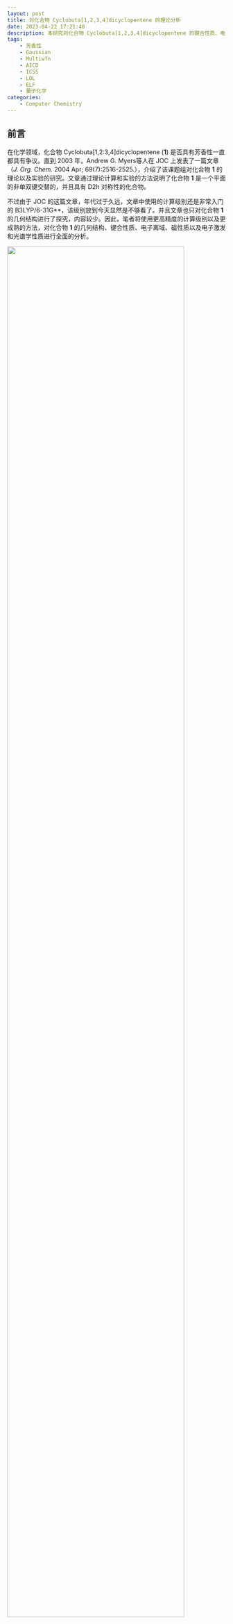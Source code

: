```yaml
---
layout: post
title: 对化合物 Cyclobuta[1,2,3,4]dicyclopentene 的理论分析
date: 2023-04-22 17:21:48
description: 本研究对化合物 Cyclobuta[1,2,3,4]dicyclopentene 的键合性质、电子离域、芳香性和光谱学性质进行了详细的理论分析。
tags: 
	- 芳香性
	- Gaussian
	- Multiwfn
	- AICD
	- ICSS
	- LOL
	- ELF
	- 量子化学
categories: 
	- Computer Chemistry
---
```


## 前言

在化学领域，化合物 Cyclobuta[1,2:3,4]dicyclopentene (**1**) 是否具有芳香性一直都具有争议。直到 2003 年，Andrew G. Myers等人在 JOC 上发表了一篇文章（*J. Org. Chem.* 2004 Apr; 69(7):2516-2525.），介绍了该课题组对化合物 **1** 的理论以及实验的研究。文章通过理论计算和实验的方法说明了化合物 **1** 是一个平面的非单双键交替的，并且具有 D2h 对称性的化合物。

不过由于 JOC 的这篇文章，年代过于久远，文章中使用的计算级别还是非常入门的 B3LYP/6-31G\*\*，该级别放到今天显然是不够看了。并且文章也只对化合物 **1** 的几何结构进行了探究，内容较少。因此，笔者将使用更高精度的计算级别以及更成熟的方法，对化合物 **1** 的几何结构、键合性质、电子离域、磁性质以及电子激发和光谱学性质进行全面的分析。

<img src="1.png" height="90%" width="90%">

## 计算细节

本文的所有计算结果都是通过 Fedora Linux 下的 Gaussian 16 A03 AVX2 计算得到的。如果不另加说明，本文中所有的计算结果都是在气相下计算得到的，在 wB97XD/def-TZVP 下进行的几何优化和振动分析，在 B97-2/def2-TZVP 下进行了 AICD 和 GIMIC 计算，在 B97-2/def2-SVP 下计算了 ICSS。所有的初始结构都是按照 Lewis 结构式创建并优化，所有讨论的结构都是没有虚频的极小值结构。

电流诱导密度的各向异性（ACID）是由同名的 ACID 程序根据 Gaussian 16 的输出文件实现的，由 POV-Ray 渲染得到。同时，也根据 Gaussian 16 生成的格点数据进行了磁感应电流（GIMIC）的分析，并通过 ParaView 实现可视化。其他电子结构分析和光谱学性质都是使用波函数分析程序 [Multiwfn 3.8(dev)](http://sobereva.com/multiwfn/) 进行的。本文中提到的各种轨道和实空间函数的等值面图均是根据 Multiwfn 导出的格点文件，并使用 VMD 软件进行渲染得到。


## 结果和讨论

### 几何结构

由于 Andrew G. Myers 等人在 *J. Org. Chem.* 2004 Apr; 69(7):2516-2525. 中提到了，通过对比低温核磁共振实验和理论计算的结果，证实了化合物 **1** 是具有 D2h 对称性的结构。

本文在气相下对化合物 **1** 进行了几何优化和振动分析，其基态的几何结构如下图所示。可以发现化合物 **1** 并非是单双键交替的结构，和 Andrew G. Myers 等人的研究结果一致。

<img src="2.png" height="60%" width="60%">


### 成键特征

考虑到如果一个分子是连续共轭的，那么这种共轭势必会对化学键产生或多或少的影响。本文对化合物 **1** 的成键特征进行了分析，分别计算了 Mayer、Fuzzy 和 Laplacian 键级，计算结果如下表所示。

除此之外，Multiwfn 程序还可以提供模拟扫描隧道显微镜图像（STM）的功能，因此本文也对化合物 **1** 模拟了 STM 图，如下图所示。绘制采用常高模式，对分子平面上方 0.7 埃的平面进行绘制，使用的 -7 V 偏压是比较常用范围。

于此同时，本文也利用 Multiwfn 绘制了 pi 电子的相互作用区域指示函数（IRI-pi），如下图所示。IRI-pi 是一个直观且有用的实空间表示工具，能够揭示化学键的存在和种类以及原子或分子片段之间的弱相互作用。

### 电子离域性分析

定域化轨道定位函数（LOL）和电子定域函数（ELF）是流行的用于显示三维空间中化学系统电子离域程度的实空间函数。本文通过绘制化合物 **1** 的 LOL-pi 和 ELF-pi 函数的等值面图和填色图，探究了其 pi 电子的离域程度，如下图所示。

<img src="">

### 对外磁场的响应

由于化合物 **1** 大环上有 10 个 pi 电子，满足休克尔芳香性的判断规则之一，但是其并不是一个典型的单环体系。所以其到底具不具有芳香性，符不符合休克尔规则，领域内一直都有不同的声音。由于芳香性分子在外磁场中有独特的性质，所以本文对该分子在外磁场中的行为进行了考察。

ACID 图可以体现外加磁场时感生电流出现的主要区域和方向。本文分别计算并绘制了全部电子、pi 电子、sigma 电子的 AICD 图，计算的级别为 B97-2/def2-TZVP。各个体系的 AICD 图如下图所示，外磁场由下垂直于体系平面朝上施加。为了看得清楚，文中根据 AICD 程序绘制出的描述电流方向的小箭头，把电流主要形成的路径和方向用粉色更明确地标注了。

同时，本文也使用 GIMIC 程序计算了磁感应电流密度图，并作为 AICD 图的补充。并且在此基础上绘制了化合物 1 的 ICSS\_zz 等值面切面图。

### 电子激发和光谱特征

## 总结


